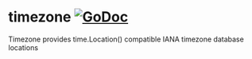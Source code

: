 timezone [![GoDoc](https://godoc.org/github.com/9uuso/timezone?status.svg)](https://godoc.org/github.com/9uuso/timezone)
=======

Timezone provides time.Location() compatible IANA timezone database locations
